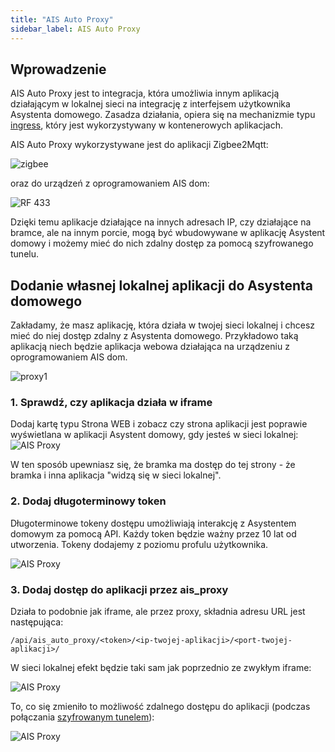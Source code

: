 ```yaml
---
title: "AIS Auto Proxy"
sidebar_label: AIS Auto Proxy
---
```


## Wprowadzenie

AIS Auto Proxy jest to integracja, która umożliwia innym aplikacją działającym w lokalnej sieci na integrację z interfejsem użytkownika Asystenta domowego. Zasadza działania, opiera się na mechanizmie typu [ingress](https://kubernetes.io/docs/concepts/services-networking/ingress/), który jest wykorzystywany w kontenerowych aplikacjach.

AIS Auto Proxy wykorzystywane jest do aplikacji Zigbee2Mqtt:

![zigbee](/img/en/bramka/app_zigbee2mqtt_proxy.png)

oraz do urządzeń z oprogramowaniem AIS dom:

![RF 433](/img/en/iot/iot_ais_dom_device_config_0.png)

Dzięki temu aplikacje działające na innych adresach IP, czy działające na bramce, ale na innym porcie, mogą być wbudowywane w aplikację Asystent domowy i możemy mieć do nich zdalny dostęp za pomocą szyfrowanego tunelu.

## Dodanie własnej lokalnej aplikacji do Asystenta domowego

Zakładamy, że masz aplikację, która działa w twojej sieci lokalnej i chcesz mieć do niej dostęp zdalny z Asystenta domowego. Przykładowo taką aplikacją niech będzie aplikacja webowa działająca na urządzeniu z oprogramowaniem AIS dom.

![proxy1](/img/en/integrations/ais_proxy_1.png)


### 1. Sprawdź, czy aplikacja działa w iframe

Dodaj kartę typu Strona WEB i zobacz czy strona aplikacji jest poprawie wyświetlana w aplikacji Asystent domowy, gdy jesteś w sieci lokalnej:
![AIS Proxy](/img/en/integrations/ais_proxy2.png)

W ten sposób upewniasz się, że bramka ma dostęp do tej strony - że bramka i inna aplikacja "widzą się w sieci lokalnej".


### 2. Dodaj długoterminowy token

Długoterminowe tokeny dostępu umożliwiają interakcję z Asystentem domowym za pomocą API. Każdy token będzie ważny przez 10 lat od utworzenia.
Tokeny dodajemy z poziomu profulu użytkownika.

![AIS Proxy](/img/en/integrations/ais_proxy3.png)


### 3. Dodaj dostęp do aplikacji przez ais_proxy

Działa to podobnie jak iframe, ale przez proxy, składnia adresu URL jest następująca:

```
/api/ais_auto_proxy/<token>/<ip-twojej-aplikacji>/<port-twojej-aplikacji>/

```

W sieci lokalnej efekt będzie taki sam jak poprzednio ze zwykłym iframe:

![AIS Proxy](/img/en/integrations/ais_proxy4.png)

To, co się zmieniło to możliwość zdalnego dostępu do aplikacji (podczas połączania [szyfrowanym tunelem](ais_bramka_remote_www_index)):

![AIS Proxy](/img/en/integrations/ais_proxy5.png)

